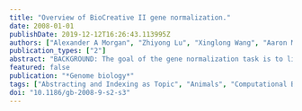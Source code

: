 ```yaml
---
title: "Overview of BioCreative II gene normalization."
date: 2008-01-01
publishDate: 2019-12-12T16:26:43.113995Z
authors: ["Alexander A Morgan", "Zhiyong Lu", "Xinglong Wang", "Aaron M Cohen", "Juliane Fluck", "Patrick Ruch", "Anna Divoli", "Katrin Fundel", "Robert Leaman", "Jorg Hakenberg", "Chengjie Sun", "Heng-hui Liu", "Rafael Torres", "Michael Krauthammer", "William W Lau", "Hongfang Liu", "Chun-Nan Hsu", "Martijn Schuemie", "K Bretonnel Cohen", "Lynette Hirschman"]
publication_types: ["2"]
abstract: "BACKGROUND: The goal of the gene normalization task is to link genes or gene products mentioned in the literature to biological databases. This is a key step in an accurate search of the biological literature. It is a challenging task, even for the human expert; genes are often described rather than referred to by gene symbol and, confusingly, one gene name may refer to different genes (often from different organisms). For BioCreative II, the task was to list the Entrez Gene identifiers for human genes or gene products mentioned in PubMed/MEDLINE abstracts. We selected abstracts associated with articles previously curated for human genes. We provided 281 expert-annotated abstracts containing 684 gene identifiers for training, and a blind test set of 262 documents containing 785 identifiers, with a gold standard created by expert annotators. Inter-annotator agreement was measured at over 90%. RESULTS: Twenty groups submitted one to three runs each, for a total of 54 runs. Three systems achieved F-measures (balanced precision and recall) between 0.80 and 0.81. Combining the system outputs using simple voting schemes and classifiers obtained improved results; the best composite system achieved an F-measure of 0.92 with 10-fold cross-validation. A 'maximum recall' system based on the pooled responses of all participants gave a recall of 0.97 (with precision 0.23), identifying 763 out of 785 identifiers. CONCLUSION: Major advances for the BioCreative II gene normalization task include broader participation (20 versus 8 teams) and a pooled system performance comparable to human experts, at over 90% agreement. These results show promise as tools to link the literature with biological databases."
featured: false
publication: "*Genome biology*"
tags: ["Abstracting and Indexing as Topic", "Animals", "Computational Biology", "Databases", "Genetic", "Genes", "Humans", "MEDLINE", "PubMed", "Reproducibility of Results", "Societies", "Scientific", "methods"]
doi: "10.1186/gb-2008-9-s2-s3"
---
```


